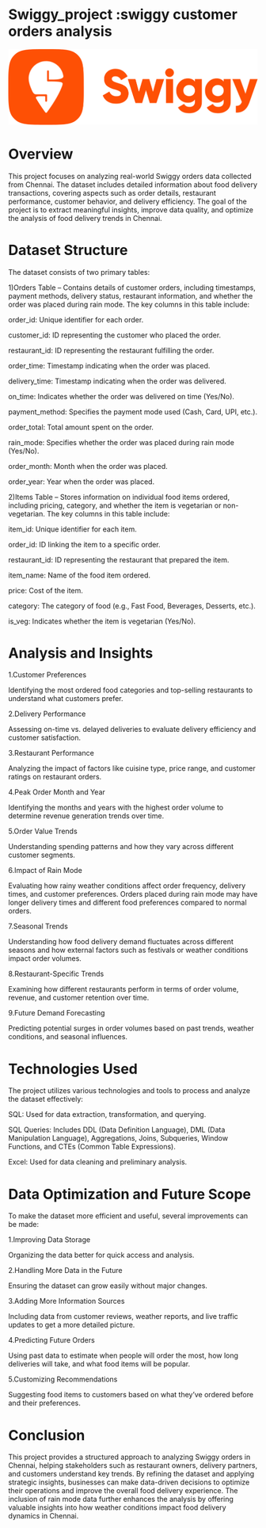# Swiggy_project :swiggy customer orders analysis


![Image Alt](https://github.com/KARTHIKDAKOJI/Swiggy_project/blob/6a084cd7f4abac0ace79882e8ff31b7190897df6/s.png)
# Overview

This project focuses on analyzing real-world Swiggy orders data collected from Chennai. The dataset includes detailed information about food delivery transactions, covering aspects such as order details, restaurant performance, customer behavior, and delivery efficiency. The goal of the project is to extract meaningful insights, improve data quality, and optimize the analysis of food delivery trends in Chennai.







# Dataset Structure

The dataset consists of two primary tables:

 1)Orders Table – Contains details of customer orders, including timestamps, payment methods, delivery status, restaurant information, and whether the order was placed during rain mode. The key columns in this table include:

order_id: Unique identifier for each order.

customer_id: ID representing the customer who placed the order.

restaurant_id: ID representing the restaurant fulfilling the order.

order_time: Timestamp indicating when the order was placed.

delivery_time: Timestamp indicating when the order was delivered.

on_time: Indicates whether the order was delivered on time (Yes/No).

payment_method: Specifies the payment mode used (Cash, Card, UPI, etc.).

order_total: Total amount spent on the order.

rain_mode: Specifies whether the order was placed during rain mode (Yes/No).

order_month: Month when the order was placed.

order_year: Year when the order was placed.

 2)Items Table – Stores information on individual food items ordered, including pricing, category, and whether the item is vegetarian or non-vegetarian. The key columns in this table include:

item_id: Unique identifier for each item.

order_id: ID linking the item to a specific order.

restaurant_id: ID representing the restaurant that prepared the item.

item_name: Name of the food item ordered.

price: Cost of the item.

category: The category of food (e.g., Fast Food, Beverages, Desserts, etc.).

is_veg: Indicates whether the item is vegetarian (Yes/No).




# Analysis and Insights

1.Customer Preferences

Identifying the most ordered food categories and top-selling restaurants to understand what customers prefer.

2.Delivery Performance

Assessing on-time vs. delayed deliveries to evaluate delivery efficiency and customer satisfaction.

3.Restaurant Performance

Analyzing the impact of factors like cuisine type, price range, and customer ratings on restaurant orders.

4.Peak Order Month and Year

Identifying the months and years with the highest order volume to determine revenue generation trends over time.

5.Order Value Trends

Understanding spending patterns and how they vary across different customer segments.

6.Impact of Rain Mode

Evaluating how rainy weather conditions affect order frequency, delivery times, and customer preferences. Orders placed during rain mode may have longer delivery times and different food preferences compared to normal orders.

7.Seasonal Trends

Understanding how food delivery demand fluctuates across different seasons and how external factors such as festivals or weather conditions impact order volumes.

8.Restaurant-Specific Trends

Examining how different restaurants perform in terms of order volume, revenue, and customer retention over time.

9.Future Demand Forecasting

Predicting potential surges in order volumes based on past trends, weather conditions, and seasonal influences.




# Technologies Used

The project utilizes various technologies and tools to process and analyze the dataset effectively:

SQL: Used for data extraction, transformation, and querying.

SQL Queries: Includes DDL (Data Definition Language), DML (Data Manipulation Language), Aggregations, Joins, Subqueries, Window Functions, and CTEs (Common Table Expressions).

Excel: Used for data cleaning and preliminary analysis.




# Data Optimization and Future Scope

To make the dataset more efficient and useful, several improvements can be made:

1.Improving Data Storage

Organizing the data better for quick access and analysis.

2.Handling More Data in the Future

Ensuring the dataset can grow easily without major changes.

3.Adding More Information Sources

Including data from customer reviews, weather reports, and live traffic updates to get a more detailed picture.

4.Predicting Future Orders

Using past data to estimate when people will order the most, how long deliveries will take, and what food items will be popular.

5.Customizing Recommendations

Suggesting food items to customers based on what they’ve ordered before and their preferences.




# Conclusion

This project provides a structured approach to analyzing Swiggy orders in Chennai, helping stakeholders such as restaurant owners, delivery partners, and customers understand key trends. By refining the dataset and applying strategic insights, businesses can make data-driven decisions to optimize their operations and improve the overall food delivery experience. The inclusion of rain mode data further enhances the analysis by offering valuable insights into how weather conditions impact food delivery dynamics in Chennai.

